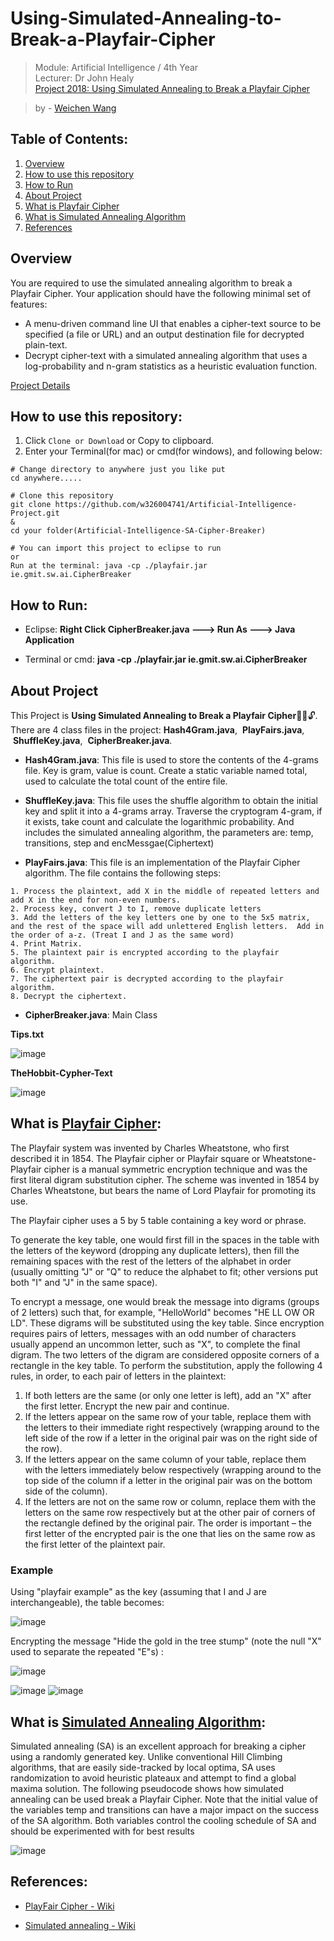 # Using-Simulated-Annealing-to-Break-a-Playfair-Cipher
> Module: Artificial Intelligence / 4th Year      
> Lecturer: Dr John Healy         
> [Project 2018: Using Simulated Annealing to Break a Playfair Cipher](https://github.com/w326004741/Artificial-Intelligence-Project/blob/master/Project-aiAssignment2018.pdf) 

> by - [Weichen Wang](https://w326004741.github.io/)

## Table of Contents:
1. [Overview](#overview)
2. [How to use this repository](#how-to-use-this-repository)
3. [How to Run](#how-to-run)
4. [About Project](#about-project)
5. [What is Playfair Cipher](#what-is-playfair-cipher)
6. [What is Simulated Annealing Algorithm](#what-is-simulated-annealing-algorithm)
7. [References](#references)
## Overview
You are required to use the simulated annealing algorithm to break a Playfair Cipher. Your application should have the following minimal set of features:
- A menu-driven command line UI that enables a cipher-text source to be specified (a file or URL) and an output destination file for decrypted plain-text.
- Decrypt cipher-text with a simulated annealing algorithm that uses a log-probability and n-gram statistics as a heuristic evaluation function. 

[Project Details](https://github.com/w326004741/Artificial-Intelligence-Project/blob/master/Project-aiAssignment2018.pdf)


## How to use this repository:
1. Click `Clone or Download` or Copy to clipboard.
2. Enter your Terminal(for mac) or cmd(for windows), and following below:
```
# Change directory to anywhere just you like put
cd anywhere.....

# Clone this repository
git clone https://github.com/w326004741/Artificial-Intelligence-Project.git
&
cd your folder(Artificial-Intelligence-SA-Cipher-Breaker)

# You can import this project to eclipse to run
or
Run at the terminal: java -cp ./playfair.jar ie.gmit.sw.ai.CipherBreaker
```

## How to Run:
- Eclipse: **Right Click CipherBreaker.java ---> Run As ---> Java Application**

- Terminal or cmd: **java -cp ./playfair.jar ie.gmit.sw.ai.CipherBreaker**

## About Project

This Project is **Using Simulated Annealing to Break a Playfair Cipher**🔑🔐🔓. There are 4 class files in the project: **Hash4Gram.java**,  **PlayFairs.java**,  **ShuffleKey.java**,  **CipherBreaker.java**.

- **Hash4Gram.java**: This file is used to store the contents of the 4-grams file. Key is gram, value is count. Create a static variable named total, used to calculate the total count of the entire file.

- **ShuffleKey.java**: This file uses the shuffle algorithm to obtain the initial key and split it into a 4-grams array.
Traverse the cryptogram 4-gram, if it exists, take count and calculate the logarithmic probability. And includes the simulated annealing algorithm,  the parameters are: temp, transitions, step and encMessgae(Ciphertext)

- **PlayFairs.java**: This file is an implementation of the Playfair Cipher algorithm. The file contains the following steps:
```
1. Process the plaintext, add X in the middle of repeated letters and add X in the end for non-even numbers.
2. Process key, convert J to I, remove duplicate letters
3. Add the letters of the key letters one by one to the 5x5 matrix, and the rest of the space will add unlettered English letters.  Add in the order of a-z. (Treat I and J as the same word)
4. Print Matrix.
5. The plaintext pair is encrypted according to the playfair algorithm.
6. Encrypt plaintext.
7. The ciphertext pair is decrypted according to the playfair algorithm.
8. Decrypt the ciphertext.
```
- **CipherBreaker.java**: Main Class

**Tips.txt**

![image](https://github.com/w326004741/Artificial-Intelligence-Project/blob/master/image/3691523109889_.pic_hd.jpg)

**TheHobbit-Cypher-Text**

![image](https://github.com/w326004741/Artificial-Intelligence-Project/blob/master/image/3701523109939_.pic_hd.jpg)



## What is [Playfair Cipher](https://en.wikipedia.org/wiki/Playfair_cipher):
The Playfair system was invented by Charles Wheatstone, who first described it in 1854.
The Playfair cipher or Playfair square or Wheatstone-Playfair cipher is a manual symmetric encryption technique and was the first literal digram substitution cipher. The scheme was invented in 1854 by Charles Wheatstone, but bears the name of Lord Playfair for promoting its use.

The Playfair cipher uses a 5 by 5 table containing a key word or phrase. 

To generate the key table, one would first fill in the spaces in the table with the letters of the keyword (dropping any duplicate letters), then fill the remaining spaces with the rest of the letters of the alphabet in order (usually omitting "J" or "Q" to reduce the alphabet to fit; other versions put both "I" and "J" in the same space).

To encrypt a message, one would break the message into digrams (groups of 2 letters) such that, for example, "HelloWorld" becomes "HE LL OW OR LD". These digrams will be substituted using the key table. Since encryption requires pairs of letters, messages with an odd number of characters usually append an uncommon letter, such as "X", to complete the final digram. The two letters of the digram are considered opposite corners of a rectangle in the key table. To perform the substitution, apply the following 4 rules, in order, to each pair of letters in the plaintext:
1. If both letters are the same (or only one letter is left), add an "X" after the first letter. Encrypt the new pair and continue. 
2. If the letters appear on the same row of your table, replace them with the letters to their immediate right respectively (wrapping around to the left side of the row if a letter in the original pair was on the right side of the row).
3. If the letters appear on the same column of your table, replace them with the letters immediately below respectively (wrapping around to the top side of the column if a letter in the original pair was on the bottom side of the column).
4. If the letters are not on the same row or column, replace them with the letters on the same row respectively but at the other pair of corners of the rectangle defined by the original pair. The order is important – the first letter of the encrypted pair is the one that lies on the same row as the first letter of the plaintext pair.

### Example
Using "playfair example" as the key (assuming that I and J are interchangeable), the table becomes:

![image](https://github.com/w326004741/Artificial-Intelligence-Project/blob/master/image/3711523112948_.pic.jpg)

Encrypting the message "Hide the gold in the tree stump" (note the null "X" used to separate the repeated "E"s) :

![image](https://github.com/w326004741/Artificial-Intelligence-Project/blob/master/image/3721523113033_.pic.jpg)


![image](https://github.com/w326004741/Artificial-Intelligence-Project/blob/master/image/3781523113860_.pic.jpg)
![image](https://github.com/w326004741/Artificial-Intelligence-Project/blob/master/image/3791523113874_.pic.jpg)


## What is [Simulated Annealing Algorithm](https://en.wikipedia.org/wiki/Simulated_annealing):
Simulated annealing (SA) is an excellent approach for breaking a cipher using a randomly generated key. Unlike conventional Hill Climbing algorithms, that are easily side-tracked by local optima, SA uses randomization to avoid heuristic plateaux and attempt to find a global maxima solution. The following pseudocode shows how simulated annealing can be used break a Playfair Cipher. Note that the initial value of the variables temp and transitions can have a major impact on the success of the SA algorithm. Both variables control the cooling schedule of SA and should be experimented with for best results

![image](https://github.com/w326004741/Artificial-Intelligence-Project/blob/master/image/3801523114485_.pic.jpg)


## References:
- [PlayFair Cipher - Wiki](https://en.wikipedia.org/wiki/Playfair_cipher)

- [Simulated annealing - Wiki](https://en.wikipedia.org/wiki/Simulated_annealing)
